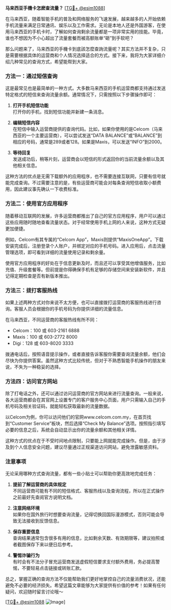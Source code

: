 **马来西亚手機卡怎麽查流量？** [[TG💪+ @esim1088](https://t.me/s/esim1088)]

在马来西亚，随着智能手机的普及和网络服务的飞速发展，越来越多的人开始依赖手机流量来满足日常通讯、娱乐以及工作需求。无论是本地人还是外国游客，在使用马来西亚的手机卡时，了解如何查询剩余流量都是一项非常实用的技能。毕竟，谁也不想因为不小心超出了流量套餐而被高额账单“砸”到手软吧？

那么问题来了，马来西亚的手機卡到底該怎麼查詢流量呢？其实方法并不复杂，只是需要根据具体的运营商和个人情况选择适合的方式。接下来，我将为大家详细介绍几种常见的查询方式，希望能帮到大家。

### 方法一：通过短信查询

这是最常见也是最简单的一种方式。大多数马来西亚的手机运营商都支持通过发送特定格式的短信来查询流量余额。通常情况下，只需按照以下步骤操作即可：

1. **打开手机短信功能**  
   打开你的手机，找到短信功能并新建一条消息。

2. **编辑短信内容**  
   在短信中输入运营商提供的查询代码。比如，如果你使用的是Celcom（马来西亚的一个主要运营商），可以尝试发送“DATA BALANCE”或“BALANCE”到相应的号码，通常是289或者128。如果是Maxis，可以发送“INFO”到2000。

3. **等待回复**  
   发送成功后，稍等片刻，运营商会以短信的形式返回你的当前流量余额以及其他相关信息。

这种方法的优点是无需下载额外的应用程序，也不需要连接互联网，只要有信号就能完成查询。不过需要注意的是，有些运营商可能会对每条查询短信收取小额费用，因此建议事先确认一下收费标准。

### 方法二：使用官方应用程序

随着移动互联网的发展，许多运营商都推出了自己的官方应用程序，用户可以通过这些应用随时随地查看流量状态。对于经常使用手机上网的人来说，这种方式无疑更加便捷。

例如，Celcom有其专属的“Celcom App”，Maxis则提供“MaxisOneApp”。下载安装完成后，注册登录个人账户，并绑定对应的手机号码。进入应用后，点击流量管理选项，即可看到详细的流量使用记录和剩余量。

使用官方应用程序的好处在于信息更新及时，而且还可以享受其他增值服务，比如充值、升级套餐等。但前提是你得确保手机有足够的存储空间来安装新软件，并且记得定期检查是否有新版本推出。

### 方法三：拨打客服热线

如果上述两种方式对你来说不太方便，也可以直接拨打运营商的客服热线进行咨询。客服人员会根据你的手机号码为你提供详细的流量信息。

在马来西亚，不同运营商的客服热线有所不同：
- Celcom：100 或 603-2161 6888
- Maxis：100 或 603-2772 8000
- Digi：128 或 603-8020 3333

拨通电话后，按照语音提示操作，或者直接告诉客服你需要查询流量余额，他们会尽快为你提供答案。虽然这种方式比较传统，但对于不熟悉智能手机操作的朋友来说，不失为一种稳妥的选择。

### 方法四：访问官方网站

除了打电话之外，还可以通过访问运营商的官方网站来进行流量查询。一般来说，各大运营商都会在其官网上设置专门的客户服务中心页面，用户只需输入自己的手机号码及相关验证码，就能轻松获取最新的流量数据。

以Celcom为例，你可以访问他们的官网www.celcom.com.my，在首页找到“Customer Service”板块，然后选择“Check My Balance”选项。按照指引填写必要的信息之后，系统会自动显示出你的流量余额和其他相关详情。

这种方式的优点在于不受时间地点限制，只要能上网就能完成操作。但是，由于涉及到个人信息安全问题，建议尽量通过正规渠道访问网站，避免泄露敏感资料。

### 注意事项

无论采用哪种方式查询流量，都有一些小贴士可以帮助你更高效地完成任务：
1. **提前了解运营商的具体规定**  
   不同运营商可能有不同的短信格式、客服热线以及查询流程，所以在正式操作之前最好先查阅官方说明文档。
   
2. **注意网络环境**  
   如果你在国外旅行时想要查询流量，记得切换回国际漫游模式，否则可能会导致无法接收到反馈信息。

3. **保存重要信息**  
   查询结果通常包含很多有用的信息，比如剩余天数、有效期限等，建议拍照或者截图保存下来以便日后参考。

4. **警惕诈骗行为**  
   有时会有不法分子冒充运营商发送虚假短信要求支付额外费用，务必提高警惕，不要轻易点击链接或转账汇款。

总之，掌握正确的查询方法不仅能帮助我们更好地掌控自己的流量消费状况，还能避免不必要的经济损失。希望这篇文章能够为大家提供有价值的参考！如果有任何疑问，欢迎随时留言讨论哦～

[[TG💪+ @esim1088](https://t.me/s/esim1088) ![Image](https://i.postimg.cc/4NQfJmqS/Snipaste-2025-05-13-00-14-12.png)]